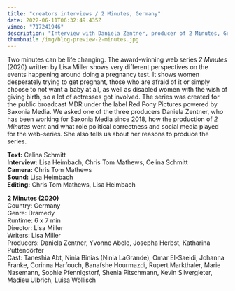 ```yaml
---
title: "creators interviews / 2 Minutes, Germany"
date: 2022-06-11T06:32:49.435Z
vimeo: "717241946"
description: "Interview with Daniela Zentner, producer of 2 Minutes, Germany"
thumbnail: /img/blog-preview-2-minutes.jpg
---
```


Two minutes can be life changing. The award-winning web series _2 Minutes_ (2020) written by Lisa Miller shows very different perspectives on the events happening around doing a pregnancy test. It shows women desperately trying to get pregnant, those who are afraid of it or simply choose to not want a baby at all, as well as disabled women with the wish of giving birth, so a lot of actresses got involved. The series was created for the public broadcast MDR under the label Red Pony Pictures powered by Saxonia Media. We asked one of the three producers Daniela Zentner, who has been working for Saxonia Media since 2018, how the production of _2 Minutes_ went and what role political correctness and social media played for the web-series. She also tells us about her reasons to produce the series.

**Text:** Celina Schmitt\
**Interview:** Lisa Heimbach, Chris Tom Mathews, Celina Schmitt\
**Camera:** Chris Tom Mathews\
**Sound:** Lisa Heimbach \
**Editing:** Chris Tom Mathews, Lisa Heimbach

**2 Minutes (2020)**\
Country: Germany\
Genre: Dramedy\
Runtime: 6 x 7 min\
Director: Lisa Miller\
Writers: Lisa Miller\
Producers: Daniela Zentner, Yvonne Abele, Josepha Herbst, Katharina Puttendörfer\
Cast: Taneshia Abt, Ninia Binias (Ninia LaGrande), Omar El-Saeidi, Johanna Franke,
Corinna Harfouch, Banafshe Hourmazdi, Rupert Markthaler, Marie Nasemann,
Sophie Pfennigstorf, Shenia Pitschmann, Kevin Silvergieter, Madieu Ulbrich, Luisa Wöllisch
